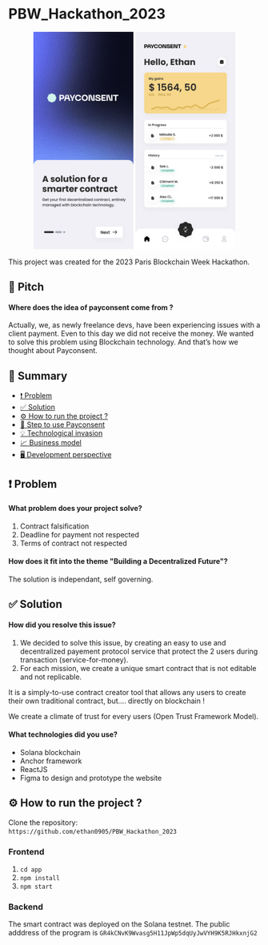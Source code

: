 # PBW_Hackathon_2023

<div align="center">
  <img src="img/landing.png" width="200" height="auto" />
  <img src="img/dash.png" width="200" height="auto" />
</div>

This project was created for the 2023 Paris Blockchain Week Hackathon.

## 🤏 Pitch
#### Where does the idea of payconsent come from ?
Actually, we, as newly freelance devs, have been experiencing issues with a client payment. Even to this day we did not receive the money. 
We wanted to solve this problem using Blockchain technology.
And that’s how we thought about Payconsent.

## 📔 Summary

 - [❗ Problem](#-problem)
 - [✅ Solution](#-solution)
 - [⚙️ How to run the project ?](#%EF%B8%8F-how-to-run-the-project-)
 - [🦶 Step to use Payconsent](%-step-to-use-payconsent)
 - [💡 Technological invasion](%-technological-invasion)
 - [📈 Business model](#-business-model)
 - [🖥️ Development perspective](#%EF%B8%8F-development-perspective)

## ❗ Problem
#### What problem does your project solve? 
1. Contract falsification  
2. Deadline for payment not respected  
3. Terms of contract not respected  
  
#### How does it fit into the theme "Building a Decentralized Future"?  
The solution is independant, self governing.  
    
## ✅ Solution
#### How did you resolve this issue?  
1. We decided to solve this issue, by creating an easy to use and decentralized payement protocol service that protect the 2 users during transaction (service-for-money).  
2. For each mission, we create a unique smart contract that is not editable and not replicable.  

  
It is a simply-to-use contract creator tool that allows any users to create their own traditional contract, but…. directly on blockchain !  
  
We create a climate of trust for every users (Open Trust Framework Model).  
  
#### What technologies did you use?
- Solana blockchain
- Anchor framework
- ReactJS 
- Figma to design and prototype the website

## ⚙️ How to run the project ? 
  
Clone the repository:  
`https://github.com/ethan0905/PBW_Hackathon_2023`  

### Frontend

1. `cd app`
2. `npm install`
3. `npm start`

### Backend

The smart contract was deployed on the Solana testnet. The public adddress of the program is `GR4kCNvK9Wvasg5H11JpWp5dqUyJwVYH9K5RJHkxnjG2`